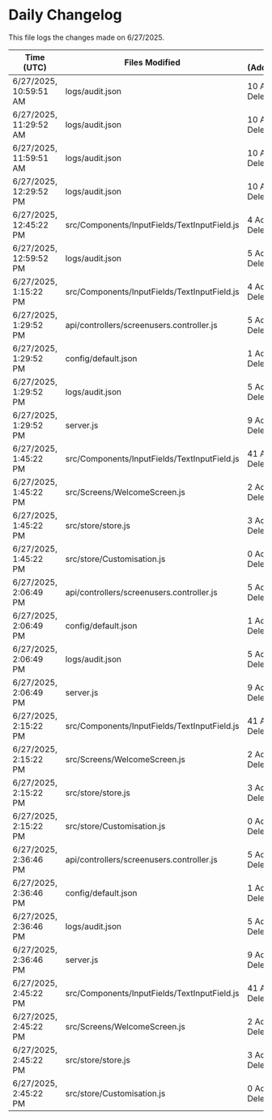 # Daily Changelog

This file logs the changes made on 6/27/2025.

| Time (UTC)             | Files Modified                    | Changes (Addition/Deletion) |
|------------------------|-----------------------------------|-----------------------------|
| 6/27/2025, 10:59:51 AM | logs/audit.json | 10 Additions & 10 Deletions |
| 6/27/2025, 11:29:52 AM | logs/audit.json | 10 Additions & 10 Deletions|
| 6/27/2025, 11:59:51 AM | logs/audit.json | 10 Additions & 10 Deletions|
| 6/27/2025, 12:29:52 PM | logs/audit.json | 10 Additions & 10 Deletions|
| 6/27/2025, 12:45:22 PM | src/Components/InputFields/TextInputField.js | 4 Additions & 2 Deletions|
| 6/27/2025, 12:59:52 PM | logs/audit.json | 5 Additions & 5 Deletions|
| 6/27/2025, 1:15:22 PM | src/Components/InputFields/TextInputField.js | 4 Additions & 3 Deletions|
| 6/27/2025, 1:29:52 PM | api/controllers/screenusers.controller.js | 5 Additions & 5 Deletions|
| 6/27/2025, 1:29:52 PM | config/default.json | 1 Additions & 1 Deletions|
| 6/27/2025, 1:29:52 PM | logs/audit.json | 5 Additions & 5 Deletions|
| 6/27/2025, 1:29:52 PM | server.js | 9 Additions & 9 Deletions|
| 6/27/2025, 1:45:22 PM | src/Components/InputFields/TextInputField.js | 41 Additions & 28 Deletions|
| 6/27/2025, 1:45:22 PM | src/Screens/WelcomeScreen.js | 2 Additions & 0 Deletions|
| 6/27/2025, 1:45:22 PM | src/store/store.js | 3 Additions & 1 Deletions|
| 6/27/2025, 1:45:22 PM | src/store/Customisation.js | 0 Additions & 0 Deletions|
| 6/27/2025, 2:06:49 PM | api/controllers/screenusers.controller.js | 5 Additions & 5 Deletions|
| 6/27/2025, 2:06:49 PM | config/default.json | 1 Additions & 1 Deletions|
| 6/27/2025, 2:06:49 PM | logs/audit.json | 5 Additions & 5 Deletions|
| 6/27/2025, 2:06:49 PM | server.js | 9 Additions & 9 Deletions|
| 6/27/2025, 2:15:22 PM | src/Components/InputFields/TextInputField.js | 41 Additions & 28 Deletions|
| 6/27/2025, 2:15:22 PM | src/Screens/WelcomeScreen.js | 2 Additions & 0 Deletions|
| 6/27/2025, 2:15:22 PM | src/store/store.js | 3 Additions & 1 Deletions|
| 6/27/2025, 2:15:22 PM | src/store/Customisation.js | 0 Additions & 0 Deletions|
| 6/27/2025, 2:36:46 PM | api/controllers/screenusers.controller.js | 5 Additions & 5 Deletions|
| 6/27/2025, 2:36:46 PM | config/default.json | 1 Additions & 1 Deletions|
| 6/27/2025, 2:36:46 PM | logs/audit.json | 5 Additions & 5 Deletions|
| 6/27/2025, 2:36:46 PM | server.js | 9 Additions & 9 Deletions|
| 6/27/2025, 2:45:22 PM | src/Components/InputFields/TextInputField.js | 41 Additions & 28 Deletions|
| 6/27/2025, 2:45:22 PM | src/Screens/WelcomeScreen.js | 2 Additions & 0 Deletions|
| 6/27/2025, 2:45:22 PM | src/store/store.js | 3 Additions & 1 Deletions|
| 6/27/2025, 2:45:22 PM | src/store/Customisation.js | 0 Additions & 0 Deletions|
